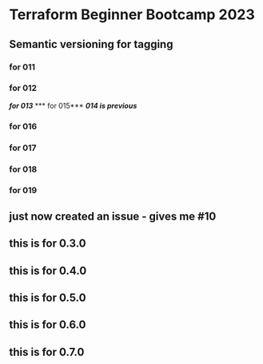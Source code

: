 # Terraform Beginner Bootcamp 2023

## Semantic versioning for tagging
### for 011
### for 012
***for 013***
*** for 015*** ***014 is previous***

### for 016 ##
### for 017
### for 018
### for 019
## just now created an issue - gives me #10 ##
## this is for 0.3.0
## this is for 0.4.0
## this is for 0.5.0
## this is for 0.6.0
## this is for 0.7.0